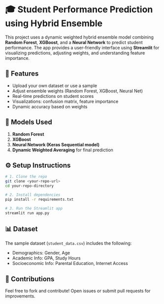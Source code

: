 
# 🎓 Student Performance Prediction using  Hybrid Ensemble

This project uses a dynamic weighted hybrid ensemble model combining **Random Forest**, **XGBoost**, and a **Neural Network** to predict student performance. The app provides a user-friendly interface using **Streamlit** for visualizing predictions, adjusting weights, and understanding feature importance.


## 🚀 Features

- Upload your own dataset or use a sample
- Adjust ensemble weights (Random Forest, XGBoost, Neural Net)
- Real-time predictions on student scores
- Visualizations: confusion matrix, feature importance
- Dynamic accuracy based on weights

## 🧪 Models Used

1. **Random Forest**
2. **XGBoost**
3. **Neural Network (Keras Sequential model)**
4. **Dynamic Weighted Averaging** for final prediction

## ⚙️ Setup Instructions

```bash
# 1. Clone the repo
git clone <your-repo-url>
cd your-repo-directory

# 2. Install dependencies
pip install -r requirements.txt

# 3. Run the Streamlit app
streamlit run app.py
```

## 📊 Dataset

The sample dataset (`student_data.csv`) includes the following:
- Demographics: Gender, Age
- Academic Info: GPA, Study Hours
- Socioeconomic Info: Parental Education, Internet Access


## 🤝 Contributions

Feel free to fork and contribute! Open issues or submit pull requests for improvements.


